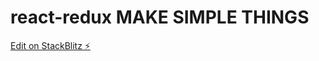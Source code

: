 # react-redux MAKE SIMPLE THINGS

[Edit on StackBlitz ⚡️](https://stackblitz.com/edit/react-qxg3c9)
